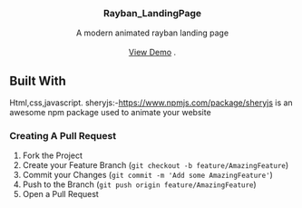 <br/>
<p align="center">
  <h3 align="center">Rayban_LandingPage</h3>

  <p align="center">
    A modern animated rayban landing page
    <br/>
    <br/>
    <a href="https://salehkhatri.github.io/Rayban_LandingPage">View Demo</a>
    .
  </p>
</p>


## Built With

Html,css,javascript.
sheryjs:-https://www.npmjs.com/package/sheryjs is an awesome npm package used to animate your website


### Creating A Pull Request

1. Fork the Project
2. Create your Feature Branch (`git checkout -b feature/AmazingFeature`)
3. Commit your Changes (`git commit -m 'Add some AmazingFeature'`)
4. Push to the Branch (`git push origin feature/AmazingFeature`)
5. Open a Pull Request

